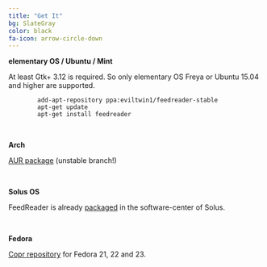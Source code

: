 ```yaml
---
title: "Get It"
bg: SlateGray
color: black
fa-icon: arrow-circle-down
---
```


**elementary OS / Ubuntu / Mint**

At least Gtk+ 3.12 is required. So only elementary OS Freya or Ubuntu 15.04 and higher are supported.

            add-apt-repository ppa:eviltwin1/feedreader-stable
            apt-get update
            apt-get install feedreader

&nbsp;

**Arch**

[AUR package](https://aur.archlinux.org/packages/feedreader-bzr/) (unstable branch!)

&nbsp;

**Solus OS**

FeedReader is already [packaged](https://git.solus-project.com/packages/feedreader/) in the software-center of Solus.

&nbsp;

**Fedora**

[Copr repository](https://copr.fedoraproject.org/coprs/jeanluc/FeedReader/) for Fedora 21, 22 and 23.

